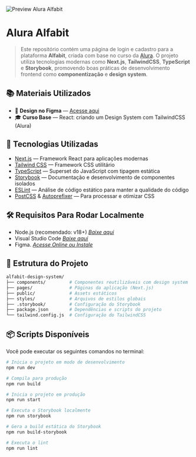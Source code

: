 ![Preview Alura Alfabit](./assets/alura-alfabit.png)

# **Alura Alfabit**

> Este repositório contém uma página de login e cadastro para a plataforma **Alfabit**, criada com base no curso da [Alura](https://www.alura.com.br/). O projeto utiliza tecnologias modernas como **Next.js**, **TailwindCSS**, **TypeScript** e **Storybook**, promovendo boas práticas de desenvolvimento frontend como **componentização** e **design system**.

## 📚 Materiais Utilizados

- 🎨 **Design no Figma** — [Acesse aqui](https://www.figma.com/design/ATXIfEwVA8Z3npRSQYUzMz/Alfabit?m=auto&t=rFoqP39rkm8Kl8Vr-6)
- 🎓 **Curso Base** — React: criando um Design System com TailwindCSS (Alura)

## 🚀 Tecnologias Utilizadas

- [Next.js](https://nextjs.org/) — Framework React para aplicações modernas
- [Tailwind CSS](https://tailwindcss.com/) — Framework CSS utilitário
- [TypeScript](https://www.typescriptlang.org/) — Superset do JavaScript com tipagem estática
- [Storybook](https://storybook.js.org/) — Documentação e desenvolvimento de componentes isolados
- [ESLint](https://eslint.org/) — Análise de código estático para manter a qualidade do código
- [PostCSS](https://postcss.org/) & [Autoprefixer](https://github.com/postcss/autoprefixer) — Para processar e otimizar CSS

## 🛠️ Requisitos Para Rodar Localmente

* Node.js (recomendado: v18+) *[Baixe aqui](https://nodejs.org)*
* Visual Studio Code *[Baixe aqui](https://code.visualstudio.com/)*
* Figma. *[Acesse Online ou Instale](https://www.figma.com)*

## 📂 Estrutura do Projeto

```bash
alfabit-design-system/
├── components/         # Componentes reutilizáveis com design system
├── pages/              # Páginas da aplicação (Next.js)
├── public/             # Assets estáticos
├── styles/             # Arquivos de estilos globais
├── .storybook/         # Configuração do Storybook
├── package.json        # Dependências e scripts do projeto
└── tailwind.config.js  # Configuração do TailwindCSS
```

## 📦 Scripts Disponíveis

Você pode executar os seguintes comandos no terminal:

```bash
# Inicia o projeto em modo de desenvolvimento
npm run dev

# Compila para produção
npm run build

# Inicia o projeto em produção
npm run start

# Executa o Storybook localmente
npm run storybook

# Gera a build estática do Storybook
npm run build-storybook

# Executa o lint
npm run lint
```

